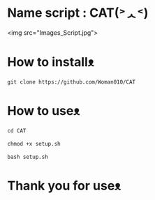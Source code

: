 # Name script : CAT(˃ᆺ˂)
<img src="Images_Script.jpg">
# How to installᴥ︎︎︎
```
git clone https://github.com/Woman010/CAT
```
# How to useᴥ︎︎︎
```
cd CAT
```
```
chmod +x setup.sh
```
```
bash setup.sh
```
# Thank you for useᴥ︎︎︎
